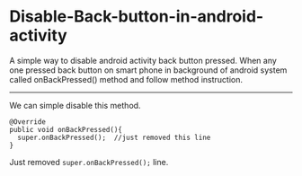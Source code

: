 # Disable-Back-button-in-android-activity
A simple way to disable android activity back button pressed. 
When any one pressed back button on smart phone in background of android system called onBackPressed() method and follow method instruction.

---

We can simple disable this method. 

```
@Override
public void onBackPressed(){
  super.onBackPressed();  //just removed this line
}

```
Just removed `super.onBackPressed();` line.
